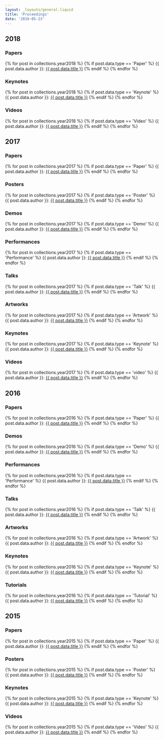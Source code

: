 ```yaml
---
layout: _layouts/general.liquid
title: 'Proceedings'
date: '2019-05-23'
---
```


## 2018

### Papers

{% for post in collections.year2018 %}
{% if post.data.type == 'Paper' %}
<i class="fas fa-file-pdf" style="font-size:22px;color:red;display:inline"></i>
{{ post.data.author }}:
<a href="{{ post.url }}">{{ post.data.title }}</a>
{% endif %}
{% endfor %}

### Keynotes

{% for post in collections.year2018 %}
{% if post.data.type == 'Keynote' %}
{{ post.data.author }}:
<a href="{{ post.url }}">{{ post.data.title }}</a>
{% endif %}
{% endfor %}

### Videos

{% for post in collections.year2018 %}
{% if post.data.type == 'Video' %}
{{ post.data.author }}:
<a href="{{ post.url }}">{{ post.data.title }}</a>
{% endif %}
{% endfor %}

## 2017

### Papers

{% for post in collections.year2017 %}
{% if post.data.type == 'Paper' %}
{{ post.data.author }}:
<a href="{{ post.url }}">{{ post.data.title }}</a>
{% endif %}
{% endfor %}

### Posters

{% for post in collections.year2017 %}
{% if post.data.type == 'Poster' %}
{{ post.data.author }}:
<a href="{{ post.url }}">{{ post.data.title }}</a>
{% endif %}
{% endfor %}

### Demos

{% for post in collections.year2017 %}
{% if post.data.type == 'Demo' %}
{{ post.data.author }}:
<a href="{{ post.url }}">{{ post.data.title }}</a>
{% endif %}
{% endfor %}

### Performances

{% for post in collections.year2017 %}
{% if post.data.type == 'Performance' %}
{{ post.data.author }}:
<a href="{{ post.url }}">{{ post.data.title }}</a>
{% endif %}
{% endfor %}

### Talks

{% for post in collections.year2017 %}
{% if post.data.type == 'Talk' %}
{{ post.data.author }}:
<a href="{{ post.url }}">{{ post.data.title }}</a>
{% endif %}
{% endfor %}

### Artworks

{% for post in collections.year2017 %}
{% if post.data.type == 'Artwork' %}
{{ post.data.author }}:
<a href="{{ post.url }}">{{ post.data.title }}</a>
{% endif %}
{% endfor %}

### Keynotes

{% for post in collections.year2017 %}
{% if post.data.type == 'Keynote' %}
{{ post.data.author }}:
<a href="{{ post.url }}">{{ post.data.title }}</a>
{% endif %}
{% endfor %}

### Videos

{% for post in collections.year2017 %}
{% if post.data.type == 'video' %}
{{ post.data.author }}:
<a href="{{ post.url }}">{{ post.data.title }}</a>
{% endif %}
{% endfor %}

## 2016

### Papers

{% for post in collections.year2016 %}
{% if post.data.type == 'Paper' %}
{{ post.data.author }}:
<a href="{{ post.url }}">{{ post.data.title }}</a>
{% endif %}
{% endfor %}

### Demos

{% for post in collections.year2016 %}
{% if post.data.type == 'Demo' %}
{{ post.data.author }}:
<a href="{{ post.url }}">{{ post.data.title }}</a>
{% endif %}
{% endfor %}

### Performances

{% for post in collections.year2016 %}
{% if post.data.type == 'Performance' %}
{{ post.data.author }}:
<a href="{{ post.url }}">{{ post.data.title }}</a>
{% endif %}
{% endfor %}

### Talks

{% for post in collections.year2016 %}
{% if post.data.type == 'Talk' %}
{{ post.data.author }}:
<a href="{{ post.url }}">{{ post.data.title }}</a>
{% endif %}
{% endfor %}

### Artworks

{% for post in collections.year2016 %}
{% if post.data.type == 'Artwork' %}
{{ post.data.author }}:
<a href="{{ post.url }}">{{ post.data.title }}</a>
{% endif %}
{% endfor %}

### Keynotes

{% for post in collections.year2016 %}
{% if post.data.type == 'Keynote' %}
{{ post.data.author }}:
<a href="{{ post.url }}">{{ post.data.title }}</a>
{% endif %}
{% endfor %}

### Tutorials

{% for post in collections.year2016 %}
{% if post.data.type == 'Tutorial' %}
{{ post.data.author }}:
<a href="{{ post.url }}">{{ post.data.title }}</a>
{% endif %}
{% endfor %}

## 2015

### Papers

{% for post in collections.year2015 %}
{% if post.data.type == 'Paper' %}
{{ post.data.author }}:
<a href="{{ post.url }}">{{ post.data.title }}</a>
{% endif %}
{% endfor %}

### Posters

{% for post in collections.year2015 %}
{% if post.data.type == 'Poster' %}
{{ post.data.author }}:
<a href="{{ post.url }}">{{ post.data.title }}</a>
{% endif %}
{% endfor %}

### Keynotes

{% for post in collections.year2015 %}
{% if post.data.type == 'Keynote' %}
{{ post.data.author }}:
<a href="{{ post.url }}">{{ post.data.title }}</a>
{% endif %}
{% endfor %}

### Videos

{% for post in collections.year2015 %}
{% if post.data.type == 'Video' %}
{{ post.data.author }}:
<a href="{{ post.url }}">{{ post.data.title }}</a>
{% endif %}
{% endfor %}
